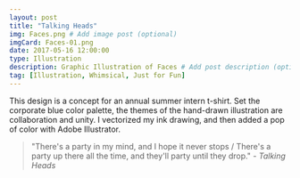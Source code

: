 ```yaml
---
layout: post
title: "Talking Heads"
img: Faces.png # Add image post (optional)
imgCard: Faces-01.png 
date: 2017-05-16 12:00:00 
type: Illustration
description: Graphic Illustration of Faces # Add post description (optional)
tag: [Illustration, Whimsical, Just for Fun]
---
```


This design is a concept for an annual summer intern t-shirt.  Set the corporate blue color palette, the themes of the hand-drawn illustration are collaboration and unity.  I vectorized my ink drawing, and then added a pop of color with Adobe Illustrator.

> "There's a party in my mind, and I hope it never stops / There's a party up there all the time, and they'll party until they drop." <cite>- Talking Heads</cite>